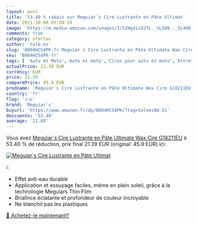 ```yaml
---
layout: post
title: '53.40 % rabais sur Meguiar´s Cire Lustrante en Pâte Ultimat'
date: 2021-10-08 05:59:19
image: 'https://m.media-amazon.com/images/I/51Wg4isXJTL._SL500_._SL400_.jpg'
comments: true
category: ofertas
author: 'tole.es'
slug: 'B004HCS4PK-fr Meguiar´s Cire Lustrante en Pâte Ultimate Wax Cire G18211EU'
sku: 'B004HCS4PK-fr'
tags: [ 'Auto et Moto','Auto et moto','Cires pour auto et moto','Entretien auto et moto','Entretien peinture pour auto et moto','meguiar´s', ]
actualPrice: 21.39 EUR
currency: EUR
price: 21.39
comparePrice: 45.9 EUR
prodname: 'Meguiar´s Cire Lustrante en Pâte Ultimate Wax Cire G18211EU'
country: 'fr'
flag: '🇫🇷'
brand: 'Meguiar´s'
buyurl: 'https://www.amazon.fr/dp/B004HCS4PK/?tag=tolees0d-21'
descuento: '53.40'
average: '21.89'
---
```


Vous avez [Meguiar´s Cire Lustrante en Pâte Ultimate Wax Cire G18211EU](https://www.amazon.fr/dp/B004HCS4PK/?tag=tolees0d-21)  à  53.40 % de réduction, prix final  21.39 EUR (original: 45.9 EUR) ici:

[![Meguiar´s Cire Lustrante en Pâte Ultimat](https://m.media-amazon.com/images/I/51Wg4isXJTL._SL500_._SL400_.jpg)](https://www.amazon.fr/dp/B004HCS4PK/?tag=tolees0d-21)

ℹ️:

- Effet anti-eau durable
- Application et essuyage faciles, même en plein soleil, grâce à la technologie Meguiars Thin Film
- Briallnce éclatante et profondeur de couleur incroyable
- Ne blanchit pas les plastiques

[🛒 Achetez-le maintenant!!](https://www.amazon.fr/dp/B004HCS4PK/?tag=tolees0d-21)
